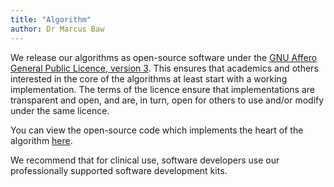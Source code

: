 ```yaml
---
title: "Algorithm"
author: Dr Marcus Baw
--- 
```


We release our algorithms as open-source software under the [GNU Affero General Public Licence, version 3](http://www.gnu.org/licenses/agpl-3.0.html). This ensures that academics and others interested in the core of the algorithms at least start with a working implementation. The terms of the licence ensure that implementations are transparent and open, and are, in turn, open for others to use and/or modify under the same licence.

You can view the open-source code which implements the heart of the algorithm [here](https://qdiabetes.org/src.php).

We recommend that for clinical use, software developers use our professionally supported software development kits.

